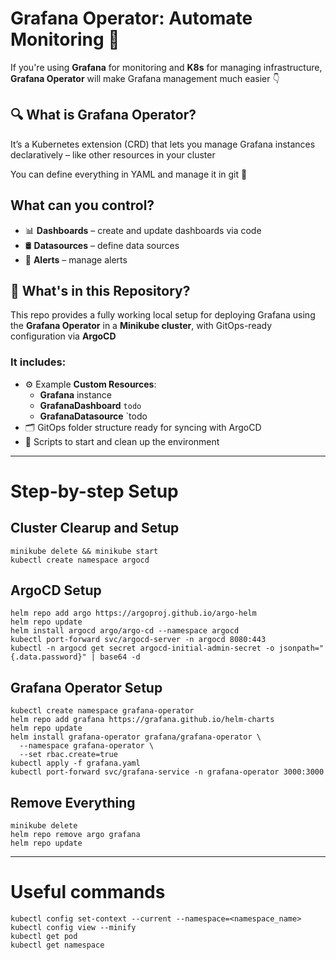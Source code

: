 # **Grafana Operator: Automate Monitoring** 🚀

If you're using **Grafana** for monitoring and **K8s** for managing infrastructure, **Grafana Operator** will make Grafana management much easier 👇


## 🔍 What is Grafana Operator?

It’s a Kubernetes extension (CRD) that lets you manage Grafana instances declaratively – like other resources in your cluster

You can define everything in YAML and manage it in git 🙌


## What can you control?

- 📊 **Dashboards** – create and update dashboards via code
- 🛢️ **Datasources** – define data sources
- 🔔 **Alerts** – manage alerts


## 📂 What's in this Repository?

This repo provides a fully working local setup for deploying Grafana using the **Grafana Operator** in a **Minikube cluster**, with GitOps-ready configuration via **ArgoCD**

### It includes:

- ⚙️ Example **Custom Resources**:
  - **Grafana** instance
  - **GrafanaDashboard** `todo`
  - **GrafanaDatasource** `todo
- 🗂 GitOps folder structure ready for syncing with ArgoCD
- 🔁 Scripts to start and clean up the environment


---------------------------------------------------------------------------------------------------


# Step-by-step Setup

## Cluster Clearup and Setup

```
minikube delete && minikube start
kubectl create namespace argocd
```

## ArgoCD Setup

```
helm repo add argo https://argoproj.github.io/argo-helm
helm repo update
helm install argocd argo/argo-cd --namespace argocd
kubectl port-forward svc/argocd-server -n argocd 8080:443
kubectl -n argocd get secret argocd-initial-admin-secret -o jsonpath="{.data.password}" | base64 -d
```

## Grafana Operator Setup

```
kubectl create namespace grafana-operator
helm repo add grafana https://grafana.github.io/helm-charts
helm repo update
helm install grafana-operator grafana/grafana-operator \
  --namespace grafana-operator \
  --set rbac.create=true
kubectl apply -f grafana.yaml
kubectl port-forward svc/grafana-service -n grafana-operator 3000:3000
```

## Remove Everything

```
minikube delete
helm repo remove argo grafana
helm repo update
```


---


# Useful commands

```
kubectl config set-context --current --namespace=<namespace_name>
kubectl config view --minify
kubectl get pod
kubectl get namespace
```

